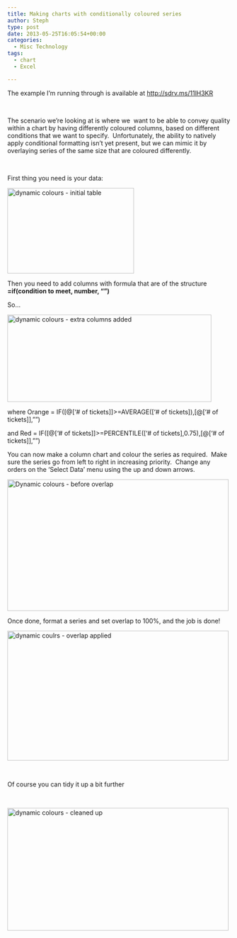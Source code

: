 ```yaml
---
title: Making charts with conditionally coloured series
author: Steph
type: post
date: 2013-05-25T16:05:54+00:00
categories:
  - Misc Technology
tags:
  - chart
  - Excel

---
```

The example I&#8217;m running through is available at <http://sdrv.ms/11lH3KR>

&nbsp;

The scenario we&#8217;re looking at is where we  want to be able to convey quality within a chart by having differently coloured columns, based on different conditions that we want to specify.  Unfortunately, the ability to natively apply conditional formatting isn&#8217;t yet present, but we can mimic it by overlaying series of the same size that are coloured differently.

&nbsp;

First thing you need is your data:

[<img class="alignnone size-full wp-image-8441" alt="dynamic colours - initial table" src="../img/2013-05-25-17_10_12-Microsoft-Excel-Dynamic-colors_xat75b_qosxi3.png" width="286" height="193" />][1]

Then you need to add columns with formula that are of the structure **=if(condition to meet, number, &#8220;&#8221;)**

So&#8230;

[<img class="alignnone size-full wp-image-8451" alt="dynamic colours - extra columns added" src="../img/2013-05-25-17_10_54-Microsoft-Excel-Dynamic-colors_jrqz9i_mzl0zi.png" width="461" height="197" />][2]

where Orange = IF([@[&#8216;# of tickets]]>=AVERAGE([&#8216;# of tickets]),[@[&#8216;# of tickets]],&#8221;&#8221;)

and Red = IF([@[&#8216;# of tickets]]>=PERCENTILE([&#8216;# of tickets],0.75),[@[&#8216;# of tickets]],&#8221;&#8221;)

You can now make a column chart and colour the series as required.  Make sure the series go from left to right in increasing priority.  Change any orders on the &#8216;Select Data&#8217; menu using the up and down arrows.

[<img class="alignnone size-medium wp-image-8391" alt="Dynamic colours - before overlap" src="../img/2013-05-25-16_58_50-Microsoft-Excel-Dynamic-colors_fefc6w_k2pc3i.png" width="500" height="297" />][3]

Once done, format a series and set overlap to 100%, and the job is done!

[<img class="alignnone size-medium wp-image-8401" alt="dynamic coulrs - overlap applied" src="../img/2013-05-25-17_02_48-Microsoft-Excel-Dynamic-colors_pqgse5_thls3p.png" width="500" height="293" />][4]

&nbsp;

Of course you can tidy it up a bit further

&nbsp;

[<img class="alignnone size-medium wp-image-8411" alt="dynamic colours - cleaned up" src="../img/2013-05-25-17_03_20-Microsoft-Excel-Dynamic-colors_c16fei_njagsb.png" width="500" height="277" />][5]

 [1]: ../img/2013-05-25-17_10_12-Microsoft-Excel-Dynamic-colors_xat75b_qosxi3.png
 [2]: ../img/2013-05-25-17_10_54-Microsoft-Excel-Dynamic-colors_jrqz9i_mzl0zi.png
 [3]: ../img/2013-05-25-16_58_50-Microsoft-Excel-Dynamic-colors_fefc6w.png
 [4]: ../img/2013-05-25-17_02_48-Microsoft-Excel-Dynamic-colors_pqgse5.png
 [5]: ../img/2013-05-25-17_03_20-Microsoft-Excel-Dynamic-colors_c16fei.png